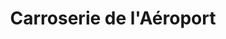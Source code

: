 ---
title: "Carroserie de l'Aéroport"
url: /merignac/carroserie-de-laeroport/
shop: réparation de voitures
---